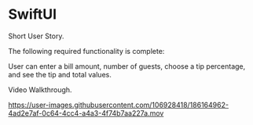 # SwiftUI

Short User Story.

The following required functionality is complete:

User can enter a bill amount, number of guests, choose a tip percentage, and see the tip and total values.

Video Walkthrough.

https://user-images.githubusercontent.com/106928418/186164962-4ad2e7af-0c64-4cc4-a4a3-4f74b7aa227a.mov










